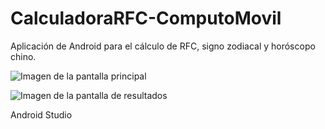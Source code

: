# CalculadoraRFC-ComputoMovil
Aplicación de Android para el cálculo de RFC, signo zodiacal y horóscopo chino.


![Imagen de la pantalla principal](https://github.com/RedRichard/CalculadoraSignos-Android-CM/blob/master/AppScreenshots/mainScreen.jpeg)

![Imagen de la pantalla de resultados](https://github.com/RedRichard/CalculadoraSignos-Android-CM/blob/master/AppScreenshots/resultsDialog.jpeg)

Android Studio
